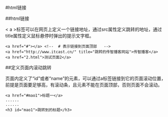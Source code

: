 #html链接


##html链接


< a >标签可以在网页上定义一个链接地址，通过src属性定义跳转的地址，通过title属性定义鼠标悬停时弹出的提示文字框。

```
<a href="#"></a> <!--  # 表示链接到页面顶部   -->
<a href="http://www.itcast.cn/" title="跳转的传智播客网站">传智播客</a>
<a href="2.html">测试页面2</a>
```


##定义页面内滚动跳转

页面内定义了“id”或者“name”的元素，可以通过a标签链接到它的页面滚动位置，前提是页面要足够高，有滚动条，且元素不能在页面顶部，否则页面不会滚动。

```
<a href="#mao1">标题一</a>
......
......
<h3 id="mao1">跳转到的标题</h3>
```



